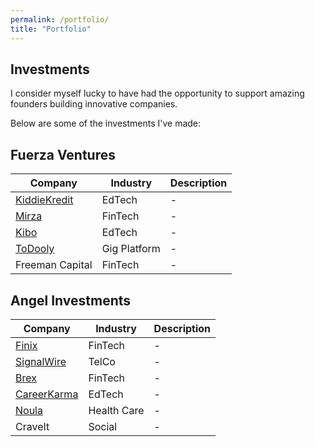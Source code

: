 ```yaml
---
permalink: /portfolio/
title: "Portfolio"
---
```

Investments
---
I consider myself lucky to have had the opportunity to support amazing founders building innovative companies.

Below are some of the investments I've made:

Fuerza Ventures
---
| Company | Industry | Description |
|-------|--------|---------|
| [KiddieKredit](https://www.kiddiekredit.com/) | EdTech | - |
| [Mirza](https://www.heymirza.com/) | FinTech | - |
| [Kibo](https://kibo.school/) | EdTech | - |
| [ToDooly](https://www.todooly.com/) | Gig Platform | - |
| Freeman Capital | FinTech | - |

Angel Investments
---
| Company | Industry | Description |
|-------|--------|---------|
| [Finix](https://finix.com/) | FinTech | - |
| [SignalWire](https://signalwire.com/) | TelCo | - |
| [Brex](https://www.brex.com/) | FinTech | - |
| [CareerKarma](https://careerkarma.com/) | EdTech | - |
| [Noula](https://noula.com/) | Health Care | - |
| CraveIt | Social | - |
